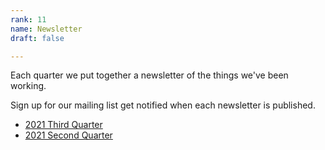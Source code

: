 ```yaml
---
rank: 11
name: Newsletter
draft: false

---
```

Each quarter we put together a newsletter of the things we've been working. 

Sign up for our mailing list get notified when each newsletter is published.

* [2021 Third Quarter](/media/2021-q3-dsa-chattanooga-newsletter.pdf "2021 Q3 Newsletter")
* [2021 Second Quarter](/media/2021-q2-dsa-chattanooga-newsletter.pdf "2021 Q2 Newsletter")